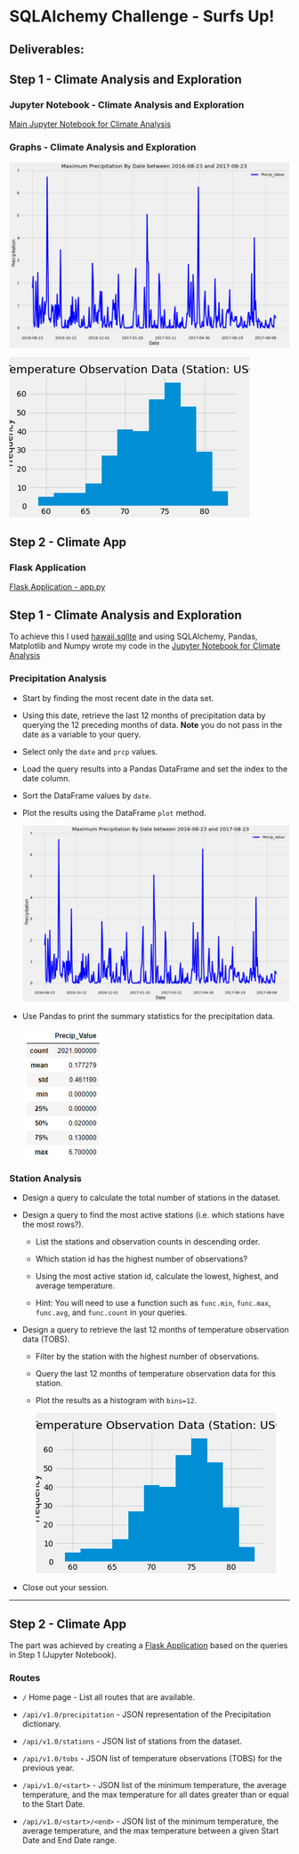# SQLAlchemy Challenge - Surfs Up!

## Deliverables:

## Step 1 - Climate Analysis and Exploration
### Jupyter Notebook - Climate Analysis and Exploration
[Main Jupyter Notebook for Climate Analysis](climate.ipynb)

### Graphs - Climate Analysis and Exploration
![Precipitation_Graph](Images/Precip.png)

![Temprature_Histogram](Images/Temp_Analysis.png)

## Step 2 - Climate App
### Flask Application
[Flask Application - app.py](app.py)

## Step 1 - Climate Analysis and Exploration

To achieve this I used [hawaii.sqlite](Resources/hawaii.sqlite) and using SQLAlchemy, Pandas, Matplotlib and Numpy wrote my code in the [Jupyter Notebook for Climate Analysis](climate.ipynb)

### Precipitation Analysis

* Start by finding the most recent date in the data set.

* Using this date, retrieve the last 12 months of precipitation data by querying the 12 preceding months of data. **Note** you do not pass in the date as a variable to your query.

* Select only the `date` and `prcp` values.

* Load the query results into a Pandas DataFrame and set the index to the date column.

* Sort the DataFrame values by `date`.

* Plot the results using the DataFrame `plot` method.

  ![Precipitation_Graph](Images/Precip.png)

* Use Pandas to print the summary statistics for the precipitation data.

  ![Precipitation_Stats](Images/precipitation_stats.png)

### Station Analysis

* Design a query to calculate the total number of stations in the dataset.

* Design a query to find the most active stations (i.e. which stations have the most rows?).

  * List the stations and observation counts in descending order.

  * Which station id has the highest number of observations?

  * Using the most active station id, calculate the lowest, highest, and average temperature.

  * Hint: You will need to use a function such as `func.min`, `func.max`, `func.avg`, and `func.count` in your queries.

* Design a query to retrieve the last 12 months of temperature observation data (TOBS).

  * Filter by the station with the highest number of observations.

  * Query the last 12 months of temperature observation data for this station.

  * Plot the results as a histogram with `bins=12`.

    ![Temprature_Histogram](Images/Temp_Analysis.png)

* Close out your session.

- - -

## Step 2 - Climate App

The part was achieved by creating a [Flask Application](app.py) based on the queries in Step 1 (Jupyter Notebook).

### Routes

* `/` Home page -  List all routes that are available.

* `/api/v1.0/precipitation` - JSON representation of the Precipitation dictionary.

* `/api/v1.0/stations` -  JSON list of stations from the dataset.

* `/api/v1.0/tobs` - JSON list of temperature observations (TOBS) for the previous year.

* `/api/v1.0/<start>` - JSON list of the minimum temperature, the average temperature, and the max temperature for all dates greater than or equal to the Start Date.

* `/api/v1.0/<start>/<end>` - JSON list of the minimum temperature, the average temperature, and the max temperature between a given Start Date and End Date range.

